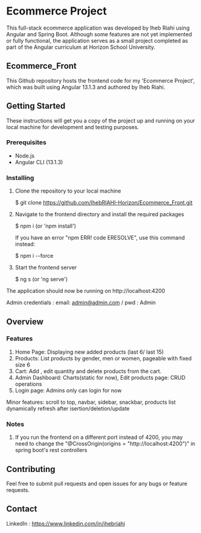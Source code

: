 # Ecommerce Project

This full-stack ecommerce application was developed by Iheb Riahi using Angular and Spring Boot.
Although some features are not yet implemented or fully functional, the application serves as a small project completed as part of the Angular curriculum at Horizon School University.

## Ecommerce_Front
This Github repository hosts the frontend code for my 'Ecommerce Project', which was built using Angular 13.1.3 and authored by Iheb Riahi.

## Getting Started

These instructions will get you a copy of the project up and running on your local machine for development and testing purposes.

### Prerequisites

- Node.js
- Angular CLI (13.1.3)

### Installing

1. Clone the repository to your local machine

    $ git clone https://github.com/IhebRIAHI-Horizon/Ecommerce_Front.git


2. Navigate to the frontend directory and install the required packages

    $ npm i (or 'npm install')

    If you have an error "npm ERR! code ERESOLVE", use this command instead:

    $ npm i --force

3. Start the frontend server

    $ ng s (or 'ng serve')

The application should now be running on http://localhost:4200

Admin credentials : email: admin@admin.com / pwd : Admin

## Overview

### Features

1. Home Page: Displaying new added products (last 6/ last 15)
2. Products: List products by gender, men or women, pageable with fixed size 6
3. Cart: Add , edit quantity and delete products from the cart.
4. Admin Dashboard: Charts(static for now), Edit products page: CRUD operations
5. Login page: Admins only can login for now

Minor features: scroll to top, navbar, sidebar, snackbar, products list dynamically refresh after isertion/deletion/update

### Notes

1. If you run the frontend on a different port instead of 4200, you may need to change the "@CrossOrigin(origins = "http://localhost:4200")" in spring boot's rest controllers 

## Contributing

Feel free to submit pull requests and open issues for any bugs or feature requests.

## Contact

LinkedIn : https://www.linkedin.com/in/ihebriahi
